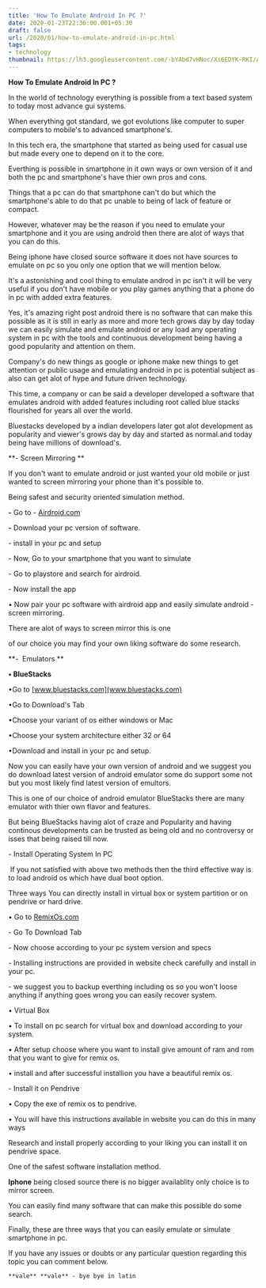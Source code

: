 ```yaml
---
title: 'How To Emulate Android In PC ?'
date: 2020-01-23T22:36:00.001+05:30
draft: false
url: /2020/01/how-to-emulate-android-in-pc.html
tags: 
- technology
thumbnail: https://lh3.googleusercontent.com/-bYAbd7vHNoc/Xi6EDYK-RKI/AAAAAAAAA84/f64t_jgriSsv8Fiz7_32_FcbMjSFY9GAQCLcBGAsYHQ/s1600/IMG_20200126_160431_399.jpg
---
```


**How To Emulate Android In PC ?**

  

In the world of technology everything is possible from a text based system to today most advance gui systems. 

  

When everything got standard, we got evolutions like computer to super computers to mobile's to advanced smartphone's.

  

In this tech era, the smartphone that started as being used for casual use but made every one to depend on it to the core.

  

Everthing is possible in smartphone in it own ways or own version of it and both the pc and smartphone's have thier own pros and cons.

  

Things that a pc can do that smartphone can't do but which the smartphone's able to do that pc unable to being of lack of feature or compact.

  

However, whatever may be the reason if you need to emulate your smartphone and it you are using android then there are alot of ways that you can do this.

  

Being iphone have closed source software it does not have sources to emulate on pc so you only one option that we will mention below.

  

It's a astonishing and cool thing to emulate androd in pc isn't it will be very useful if you don't have mobile or you play games anything that a phone do in pc with added extra features.

  

Yes, it's amazing right post android there is no software that can make this possible as it is still in early as more and more tech grows day by day today we can easily simulate and emulate android or any load any operating system in pc with the tools and continuous development being having a good popularity and attention on them.

  

Company's do new things as google or iphone make new things to get attention or public usage and emulating android in pc is potential subject as also can get alot of hype and future driven technology.

  

This time, a company or can be said a developer developed a software that emulates android with added features including root called blue stacks flourished for years all over the world.

  

Bluestacks developed by a indian developers later got alot development as popularity and viewer's grows day by day and started as normal.and today being have millions of download's.

  

**\- Screen Mirroring **

If you don't want to emulate android or just wanted your old mobile or just wanted to screen mirroring your phone than it's possible to.

  

Being safest and security oriented simulation method.

  

**\-** Go to - [Airdroid.com](Airdroid.com)

**\-** Download your pc version of software.

  

\- install in your pc and setup 

  

\- Now, Go to your smartphone that you want to simulate 

  

\- Go to playstore and search for airdroid.

  

\- Now install the app

  

• Now pair your pc software with airdroid app and easily simulate android - screen mirroring.

  

There are alot of ways to screen mirror this is one

of our choice you may find your own liking software do some research.

  

**\-  Emulators **

  

**• BlueStacks**

  

•Go to [www.bluestacks.com](www.bluestacks.com)

  

•Go to Download's Tab 

  

•Choose your variant of os either windows or Mac 

  

•Choose your system architecture either 32 or 64

  

•Download and install in your pc and setup.

  

Now you can easily have your own version of android and we suggest you do download latest version of android emulator some do support some not but you most likely find latest version of emultors.

  

This is one of our choice of android emulator BlueStacks there are many emulator with thier own flavor and features.

  

But being BlueStacks having alot of craze and Popularity and having continous developments can be trusted as being old and no controversy or isses that being raised till now.

  

\- Install Operating System In PC

  

 If you not satisfied with above two methods then the third effective way is to load android os which have dual boot option.

  

Three ways You can directly install in virtual box or system partition or on pendrive or hard drive.

  

• Go to [RemixOs.com](RemixOs.com)

  

\- Go To Download Tab

  

\- Now choose according to your pc system version and specs

  

\- Installing instructions are provided in website check carefully and install in your pc.

  

\- we suggest you to backup everthing including os so you won't loose anything if anything goes wrong you can easily recover system.

  

• Virtual Box

  

• To install on pc search for virtual box and download according to your system.

  

• After setup choose where you want to install give amount of ram and rom that you want to give for remix os.

  

• install and after successful installion you have a beautiful remix os.

  

\- Install it on Pendrive

  

• Copy the exe of remix os to pendrive.

  

• You will have this instructions available in website you can do this in many ways 

  

Research and install properly according to your liking you can install it on pendrive space.

  

One of the safest software installation method.

  

**Iphone** being closed source there is no bigger availablity only choice is to mirror screen.

  

You can easily find many software that can make this possible do some search. 

  

Finally, these are three ways that you can easily emulate or simulate smartphone in pc.

  

If you have any issues or doubts or any particular question regarding this topic you can comment below.

  

```
**vale** **vale** - bye bye in latin 
```